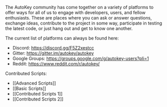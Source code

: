 The AutoKey community has come together on a variety of platforms to offer ways for all of us to engage with developers, users, and fellow enthusiasts. These are places where you can ask or answer questions, exchange ideas, contribute to the project in some way, participate in testing the latest code, or just hang out and get to know one another.

The current list of platforms can always be found here: 
* Discord: https://discord.gg/F5Z2xestcc
* Gitter: https://gitter.im/autokey/autokey
* Google Groups: https://groups.google.com/g/autokey-users?pli=1
* Reddit: https://www.reddit.com/r/autokey/

Contributed Scripts:
* [[Advanced Scripts]]
* [[Basic Scripts]]
* [[Contributed Scripts 1]]
* [[Contributed Scripts 2]]